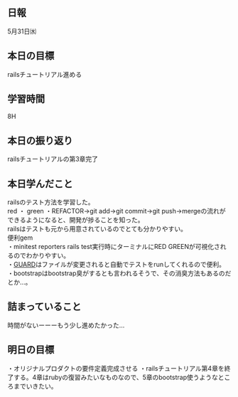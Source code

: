 ## 日報
5月31日㈬

## 本日の目標
railsチュートリアル進める

## 学習時間
8H

## 本日の振り返り
railsチュートリアルの第3章完了

## 本日学んだこと
railsのテスト方法を学習した。<br>
red ・ green ・REFACTOR→git add→git commit→git push→mergeの流れができるようになると、開発が捗ることを知った。<br>
railsはテストも元から用意されているのでとても分かりやすい。<br>
便利gem<br>
・minitest reporters
rails test実行時にターミナルにRED GREENが可視化されるのでわかりやすい。<br>
・[GUARD](https://github.com/guard/guard)はファイルが変更されると自動でテストをrunしてくれるので便利。<br>
・bootstrapはbootstrap臭がするとも言われるそうで、その消臭方法もあるのだとか…。
## 詰まっていること
時間がないーーーもう少し進めたかった…

## 明日の目標
・オリジナルプロダクトの要件定義完成させる
・railsチュートリアル第4章を終了する。4章はrubyの復習みたいなものなので、5章のbootstrap使うようなところまでいきたい。
